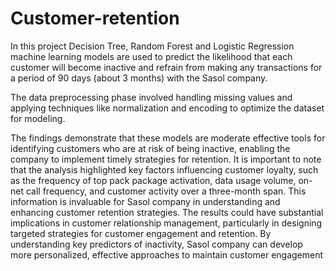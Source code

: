 # Customer-retention
In this project Decision Tree, Random Forest and Logistic Regression machine learning models are used to predict the likelihood that each customer will become inactive and refrain from making any transactions for a period of 90 days (about 3 months) with the Sasol company.

The data preprocessing phase involved handling missing values and applying techniques like normalization and encoding to optimize the dataset for modeling. 

The findings demonstrate that these models are moderate effective tools for identifying customers who are at risk of being inactive, enabling the company to implement timely strategies for retention. It is important to note that the analysis highlighted key factors influencing customer loyalty, such as the frequency of top pack package activation, data usage volume, on-net call frequency, and customer activity over a three-month span. This information is invaluable for Sasol company in understanding and enhancing customer retention strategies. The results could have substantial implications in customer relationship management, particularly in designing targeted strategies for customer engagement and retention. By understanding key predictors of inactivity, Sasol company can develop more personalized, effective approaches to maintain customer engagement
